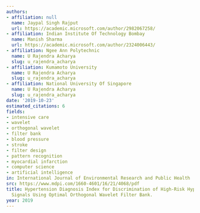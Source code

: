```yaml
---
authors:
- affiliation: null
  name: Jaypal Singh Rajput
  url: https://academic.microsoft.com/author/2982067258/
- affiliation: Indian Institute Of Technology Bombay
  name: Manish Sharma
  url: https://academic.microsoft.com/author/2324006443/
- affiliation: Ngee Ann Polytechnic
  name: U Rajendra Acharya
  slug: u_rajendra_acharya
- affiliation: Kumamoto University
  name: U Rajendra Acharya
  slug: u_rajendra_acharya
- affiliation: National University Of Singapore
  name: U Rajendra Acharya
  slug: u_rajendra_acharya
date: '2019-10-23'
estimated_citations: 6
fields:
- intensive care
- wavelet
- orthogonal wavelet
- filter bank
- blood pressure
- stroke
- filter design
- pattern recognition
- myocardial infarction
- computer science
- artificial intelligence
in: International Journal of Environmental Research and Public Health
src: https://www.mdpi.com/1660-4601/16/21/4068/pdf
title: Hypertension Diagnosis Index for Discrimination of High-Risk Hypertension ECG
  Signals Using Optimal Orthogonal Wavelet Filter Bank.
year: 2019
---
```

